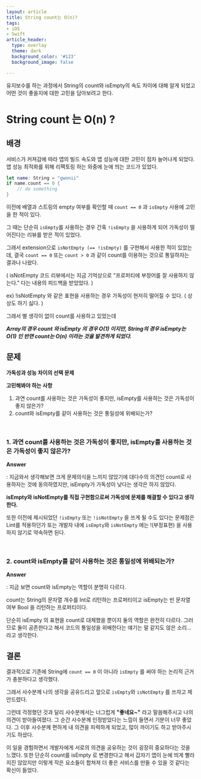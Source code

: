 ```yaml
---
layout: article
title: String count는 O(n)?
tags:
- iOS
- Swift
article_header:
  type: overlay
  theme: dark
  background_color: '#123'
  background_image: false

---
```


유지보수를 하는 과정에서 String의 count와 isEmpty의 속도 차이에 대해 알게 되었고 어떤 것이 좋을지에 대한 고민을 담아보려고 한다.

<!--more-->

# String count 는 O(n) ?

## 배경

서비스가 커져감에 따라 앱의 빌드 속도와 앱 성능에 대한 고민이 점차 늘어나게 되었다.  
앱 성능 최적화를 위해 리팩토링 하는 와중에 눈에 띄는 코드가 있었다. 

```swift
let name: String = "gwonii"
if name.count == 0 { 
	// do something
}
```

이전에 배열과 스트링의 empty 여부를 확인할 때 `count == 0` 과 `isEmpty` 사용에 고민을 한 적이 있다. 

그 때는 단순히 `isEmpty`를 사용하는 경우 간혹 `!isEmpty` 을 사용하게 되어 가독성이 떨어진다는 리뷰를 받은 적이 있었다. 

그래서 extension으로 `isNotEmpty (== !isEmpty)`  를 구현해서 사용한 적이 있었는데, 결국 `count == 0` 또는 `count > 0` 과 같이 count를 이용하는 것으로 통일하자는 결과나 나왔다. 

( isNotEmpty 코드 리뷰에서는 지금 기억상으로 "프로퍼티에 부정어를 잘 사용하지 않는다." 다는 내용의 피드백을 받았었다. )

ex) !isNotEmpty 와 같은 표현을 사용하는 경우 가독성이 현저히 떨어질 수 있다. ( 상상도 하기 싫다. )

그래서 별 생각이 없이 count를 사용하고 있었는데 

**_Array의 경우 count 와 isEmpty 의 경우 O(1) 이지만, String의 경우 isEmpty는 O(1) 인 반면 count는 O(n) 이라는 것을 발견하게 되었다._** 

## 문제

**가독성과 성능 차이의 선택 문제** 

**고민해봐야 하는 사항**

1. 과연 count를 사용하는 것은 가독성이 좋지만, isEmpty를 사용하는 것은 가독성이 좋지 않은가? 
2. count와 isEmpty를 같이 사용하는 것은 통일성에 위배되는가? 

<br>

### 1. 과연 count를 사용하는 것은 가독성이 좋지만, isEmpty를 사용하는 것은 가독성이 좋지 않은가?

**Answer**

: 지금와서 생각해보면 크게 문제의식을 느끼지 않았기에 대다수의 의견인 count로 사용하자는 것에 동의하였지만, isEmpty가 가독성이 낮다는 생각은 하지 않았다. 

**isEmpty와 isNotEmpty를 직접 구현함으로써 가독성에 문제를 해결할 수 있다고 생각한다.**

또한 이전에 제시되었던 `!isEmpty` 또는 `!isNotEmpty` 을 쓰게 될 수도 있다는 문제점은 Lint를 적용하던가 또는 개발자 내에 `isEmpty`와 `isNotEmpty` 에는 !(부정표현) 을 사용하지 않기로 약속하면 된다. 

<br>

### 2. count와 isEmpty를 같이 사용하는 것은 통일성에 위배되는가?

**Answer**

: 지금 보면 count와 isEmpty는 역할이 분명히 다르다. 

count는 String의 문자열 개수를 Int로 리턴하는 프로퍼티이고 isEmpty는 빈 문자열 여부 Bool 을 리턴하는 프로퍼티이다. 

단순히 isEmpty 의 표현을 count로 대체했을 뿐이지 둘의 역할은 완전히 다르다. 그러므로 둘이 공존한다고 해서 코드의 통일성을 위배한다는 얘기는 말 같지도 않은 소리... 라고 생각한다. 

## 결론

결과적으로 기존에 String에 `count == 0` 이 아니라 `isEmpty` 를 써야 하는 논리적 근거가 충분하다고 생각했다. 

그래서 사수분께 나의 생각을 공유드리고 앞으로 `isEmpty`와 `isNotEmpty` 를 쓰자고 제안드렸다. 

그런데 걱정했던 것과 달리 사수분께서는 너그럽게 **"좋네요~"** 라고 말씀해주시고 나의 의견이 받아들여졌다. 그 순간 사수분께 인정받았다는 느낌이 들면서 기분이 너무 좋았다. 그 이후 사수분께 편하게 내 의견을 피력하게 되었고, 많이 까이기도 하고 받아주시기도 하셨다. 

이 일을 경험하면서 개발자에게 서로의 의견을 공유하는 것이 굉장히 중요하다는 것을 느꼈다. 또한 단순히 count를 isEmpty 로 변경한다고 해서 갑자기 앱이 눈에 띄게 빨라지진 않았지만 이렇게 작은 요소들이 합쳐져 더 좋은 서비스를 만들 수 있을 것 같다는 확신이 들었다. 